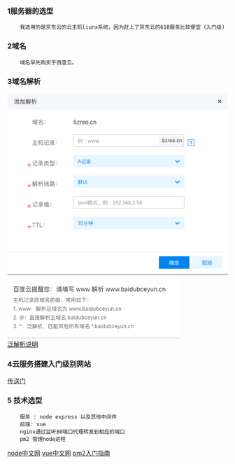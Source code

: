 ### 1服务器的选型     
```
	我选用的是京东云的云主机liunx系统，因为赶上了京东云的618服务比较便宜（入门级)
```
### 2域名       
```
	域名早先购买于百度云。
```
### 3域名解析    
![解析](https://github.com/awabuda/my_weixin/blob/master/img/jiexi.png)    
![解析说明](https://github.com/awabuda/my_weixin/blob/master/img/jxsm.png)    	
[泛解析说明](https://baike.baidu.com/item/%E6%B3%9B%E5%9F%9F%E5%90%8D%E8%A7%A3%E6%9E%90/9845966?fr=aladdin&fromid=5787239&fromtitle=%E6%B3%9B%E8%A7%A3%E6%9E%90)

### 4云服务搭建入门级别网站    
[传送门](https://www.jdcloud.com/help/detail/572/isCatalog/1)    
### 5 技术选型     
```
	服务 : node express 以及其他中间件 
	前端: vue
	nginx通过监听80端口代理转发到相应的端口
	pm2 管理node进程	
```
[node中文网](http://nodejs.cn/api/)
[vue中文网](https://cn.vuejs.org/v2/guide/)
[pm2入门指南](https://pm2.io/doc/en/runtime/quick-start/?utm_source=pm2&utm_medium=website&utm_campaign=rebranding)


